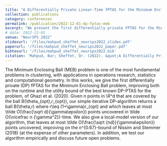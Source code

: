 ```yaml
---
title: "A Differentially Private Linear-Time fPTAS for the Minimum Enclosing Ball Problem"
collection: publications
category: conferences
permalink: /publication/2022-12-01-dp-fptas-meb
excerpt: "We present the first differentially private FPTAS for the Minimum Enclosing Ball with near-linear runtime, near-optimal radius, and few uncovered points; we also introduce a local-privacy version that improves prior results and show strong empirical performance."
# date: 2022-12-01
venue: "NeurIPS 2022"
slidesurl: '/files/mahpud_sheffet_neurips2022_slides.pdf'
paperurl: '/files/mahpud_sheffet_neurips2022_paper.pdf'
bibtexurl: '/files/mahpud_sheffet_neurips2022.bib'
citation: 'Mahpud, Bar; Sheffet, Or. (2022). &quot;A Differentially Private Linear-Time fPTAS for the Minimum Enclosing Ball Problem.&quot; <i>NeurIPS 2022</i>.'
---
```

The Minimum Enclosing Ball (MEB) problem is one of the most fundamental problems in clustering, with applications in operations research, statistics and computational geometry. In this works, we give the first differentially private (DP) fPTAS for the Minimum Enclosing Ball problem, improving both on the runtime and the utility bound of the best known DP-PTAS for the problem, of Ghazi et al. (2020). Given n points in \R^d that are covered by the ball B(\theta_{opt},r_{opt}), our simple iterative DP-algorithm returns a ball B(\theta,r) where r\leq (1+\gamma)r_{opt} and which leaves at most \tilde O(\frac{\sqrt d}{\gamma\epsilon}) points uncovered in \tilde O(\nicefrac n {\gamma^2})-time. We also give a local-model version of our algorithm, that leaves at most \tilde O(\frac{\sqrt {nd}}{\gamma\epsilon}) points uncovered, improving on the n^{0.67}-bound of Nissim and Stemmer (2018) (at the expense of other parameters). In addition, we test our algorithm empirically and discuss future open problems.